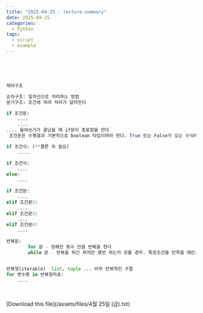 ```yaml
---
title: "2025-04-25 - lecture-summary"
date: 2025-04-25
categories:
  - Python
tags:
  - script
  - example
---
```




<div style="white-space: pre-wrap; word-break: break-word;">

```python

제어구조 

순차구조: 일직선으로 처리하는 방법 
분기구조: 조건에 따라 처리가 달라진다

if 조건문:
    ....
    ....
.... 들여쓰기가 끝났을 때 if문이 종료함을 안다 
 조건문은 수행결과 기본적으로 boolean 타입이여야 한다. True 또는 False가 오는 수식이다. 

if 조건식: (**콜론 꼭 필요)
    .....

if 조건식:
    ....
else: 
    ....

if 조건문:
    ....
elif 조건문2:
    ....
elif 조건문3:
    ....
elif 조건문4:
    ....

반복문: 
        for 문 - 정해진 횟수 만큼 반복을 한다 
        while 문 - 반복을 하긴 하지만 몇번 하는지 모를 경우. 특정조건을 만족할 때만. 한번도 수행을 안할 수도 있다. 


반복형(iterable) -list, tuple ... 아무 반복적인 구절 
for 변수명 in 반복형자료: 
    ....


```

</div>

[Download this file](/assets/files/4월 25일 (금).txt)
